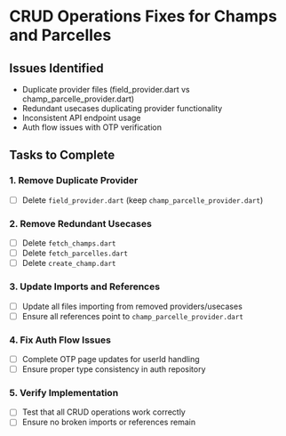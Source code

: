 # CRUD Operations Fixes for Champs and Parcelles

## Issues Identified
- Duplicate provider files (field_provider.dart vs champ_parcelle_provider.dart)
- Redundant usecases duplicating provider functionality
- Inconsistent API endpoint usage
- Auth flow issues with OTP verification

## Tasks to Complete

### 1. Remove Duplicate Provider
- [ ] Delete `field_provider.dart` (keep `champ_parcelle_provider.dart`)

### 2. Remove Redundant Usecases
- [ ] Delete `fetch_champs.dart`
- [ ] Delete `fetch_parcelles.dart`
- [ ] Delete `create_champ.dart`

### 3. Update Imports and References
- [ ] Update all files importing from removed providers/usecases
- [ ] Ensure all references point to `champ_parcelle_provider.dart`

### 4. Fix Auth Flow Issues
- [ ] Complete OTP page updates for userId handling
- [ ] Ensure proper type consistency in auth repository

### 5. Verify Implementation
- [ ] Test that all CRUD operations work correctly
- [ ] Ensure no broken imports or references remain

